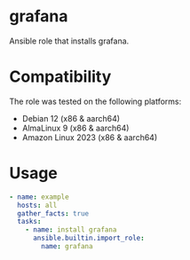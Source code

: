 # grafana

Ansible role that installs grafana.

# Compatibility
The role was tested on the following platforms:
- Debian 12 (x86 & aarch64)
- AlmaLinux 9 (x86 & aarch64)
- Amazon Linux 2023 (x86 & aarch64)

# Usage

```yaml
- name: example
  hosts: all
  gather_facts: true
  tasks:
    - name: install grafana
      ansible.builtin.import_role:
        name: grafana
```
